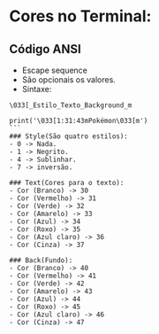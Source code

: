 # Cores no Terminal:
## Código ANSI
- Escape sequence
- São opcionais os valores.
- Sintaxe:
```
\033[_Estilo_Texto_Background_m
```

````puthon
print('\033[1:31:43mPokémon\033[m')
```
### Style(São quatro estilos):
- 0 -> Nada.
- 1 -> Negrito.
- 4 -> Sublinhar.
- 7 -> inversão.

### Text(Cores para o texto):
- Cor (Branco) -> 30 
- Cor (Vermelho) -> 31 
- Cor (Verde) -> 32
- Cor (Amarelo) -> 33
- Cor (Azul) -> 34 
- Cor (Roxo) -> 35 
- Cor (Azul claro) -> 36
- Cor (Cinza) -> 37

### Back(Fundo):
- Cor (Branco) -> 40 
- Cor (Vermelho) -> 41 
- Cor (Verde) -> 42
- Cor (Amarelo) -> 43
- Cor (Azul) -> 44 
- Cor (Roxo) -> 45 
- Cor (Azul claro) -> 46
- Cor (Cinza) -> 47